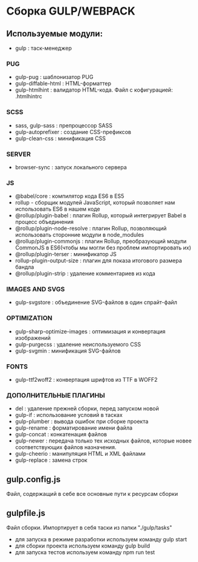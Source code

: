 # Сборка GULP/WEBPACK

## Используемые модули:

- gulp : таск-менеджер

### PUG

- gulp-pug : шаблонизатор PUG
- gulp-diffable-html : HTML-форматтер
- gulp-htmlhint : валидатор HTML-кода. Файл с кофигурацией: .htmlhintrc

### SCSS

- sass, gulp-sass : препроцессор SASS
- gulp-autoprefixer : создание CSS-префиксов
- gulp-clean-css : минификация CSS

### SERVER

- browser-sync : запуск локального сервера

### JS

- @babel/core : компилятор кода ES6 в ES5
- rollup - сборщик модулей JavaScript, который позволяет нам использовать ES6 в нашем коде
- @rollup/plugin-babel : плагин Rollup, который интегрирует Babel в процесс объединения
- @rollup/plugin-node-resolve : плагин Rollup, позволяющий использовать сторонние модули в node_modules
- @rollup/plugin-commonjs : плагин Rollup, преобразующий модули CommonJS в ES6(чтобы мы могли без проблем импортировать их)
- @rollup/plugin-terser : минификатор JS
- rollup-plugin-output-size : плагин для показа итогового размера бандла
- @rollup/plugin-strip : удаление комментариев из кода

### IMAGES AND SVGS

- gulp-svgstore : объединение SVG-файлов в один спрайт-файл

### OPTIMIZATION

- gulp-sharp-optimize-images : оптимизация и конвертация изображений
- gulp-purgecss : удаление неиспользуемого CSS
- gulp-svgmin : минификация SVG-файлов

### FONTS

- gulp-ttf2woff2 : конвертация шрифтов из TTF в WOFF2

### ДОПОЛНИТЕЛЬНЫЕ ПЛАГИНЫ

- del : удаление прежней сборки, перед запуском новой
- gulp-if : использование условий в тасках
- gulp-plumber : вывода ошибок при сборке проекта
- gulp-rename : форматирование имени файла
- gulp-concat : конкатенация файлов
- gulp-newer : передача только тех исходных файлов, которые новее соответствующих файлов назначения.
- gulp-cheerio : манипуляция HTML и XML файлами
- gulp-replace : замена строк

## gulp.config.js

Файл, содержащий в себе все основные пути к ресурсам сборки

## gulpfile.js

Файл сборки. Импортирует в себя таски из папки "./gulp/tasks"

- для запуска в режиме разработки используем команду gulp start
- для сборки проекта используем команду gulp build
- для запуска тестов используем команду npm run test
